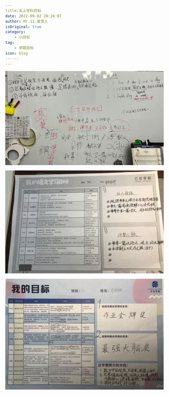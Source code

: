 ```yaml
---
title:五上学科目标
date: 2022-09-02 20:24:07
author: Mr.11.爱宠人
isOriginal: true
category:
    - 小目标
tag:
    - 学期目标
icon: blog
​------
---
```


![image-20220902210257375](5thgradeterm1.assets/image-20220902210257375.png)

![image-20220902210342133](5thgradeterm1.assets/image-20220902210342133.png)

![image-20220902210407957](5thgradeterm1.assets/image-20220902210407957.png)